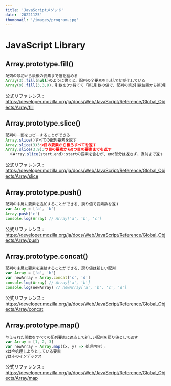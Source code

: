 ```yaml
---
title: 'JavaScriptメソッド'
date: '20221125'
thumbnail: '/images/program.jpg'
---
```


# **JavaScript Library**  

## **Array.prototype.fill()**

```javascript
配列の最初から最後の要素まで値を詰める
Array(3).fill(null)のように書くと、配列の全要素をnullで初期化している
Array(9).fill(3,3,9)、引数を3つ持てて「第1引数の値で、配列の第2引数位置から第3引数位置までセットする」
```
公式リファレンス : <https://developer.mozilla.org/ja/docs/Web/JavaScript/Reference/Global_Objects/Array/fill>

## **Array.prototype.slice()**
```javascript
配列の一部をコピーすることができる
Array.slice()すべての配列要素を返す
Array.slice(3)3つ目の要素から後ろすべてを返す
Array.slice(3,9)3つ目の要素から8つ目の要素までを返す
　※Array.slice(start,end):startの要素を含むが、end部分は返さず、直前まで返す
```
公式リファレンス : <https://developer.mozilla.org/ja/docs/Web/JavaScript/Reference/Global_Objects/Array/slice>

## **Array.prototype.push()**
```javascript
配列の末尾に要素を追加することができる、戻り値で要素数を返す
var Array = ['a', 'b']
Array.push('c')
console.log(Array) // Array['a', 'b', 'c']
```
公式リファレンス : <https://developer.mozilla.org/ja/docs/Web/JavaScript/Reference/Global_Objects/Array/push>

## **Array.prototype.concat()**
```javascript
配列の末尾に要素を連結することができる、戻り値は新しい配列
var Array = ['a', 'b']
var newArray = Array.concat['c', 'd']
console.log(Array) // Array['a', 'b']
console.log(newArray) // newArray['a', 'b', 'c', 'd']
```
公式リファレンス : <https://developer.mozilla.org/ja/docs/Web/JavaScript/Reference/Global_Objects/Array/concat>

## **Array.prototype.map()**
```javascript
与えられた関数をすべての配列要素に適応して新しい配列を戻り値として返す
var Array = [1, 2, 3]
var newArray = Array.map((x, y) => 処理内容);
xは今処理しようとしている要素
yはそのインデックス
```
公式リファレンス : <https://developer.mozilla.org/ja/docs/Web/JavaScript/Reference/Global_Objects/Array/map>